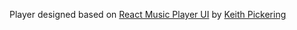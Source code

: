 Player designed based on [React Music Player UI](https://codepen.io/keithpickering/pen/wjYJKM) by [Keith Pickering](https://keithpickering.github.io/)
